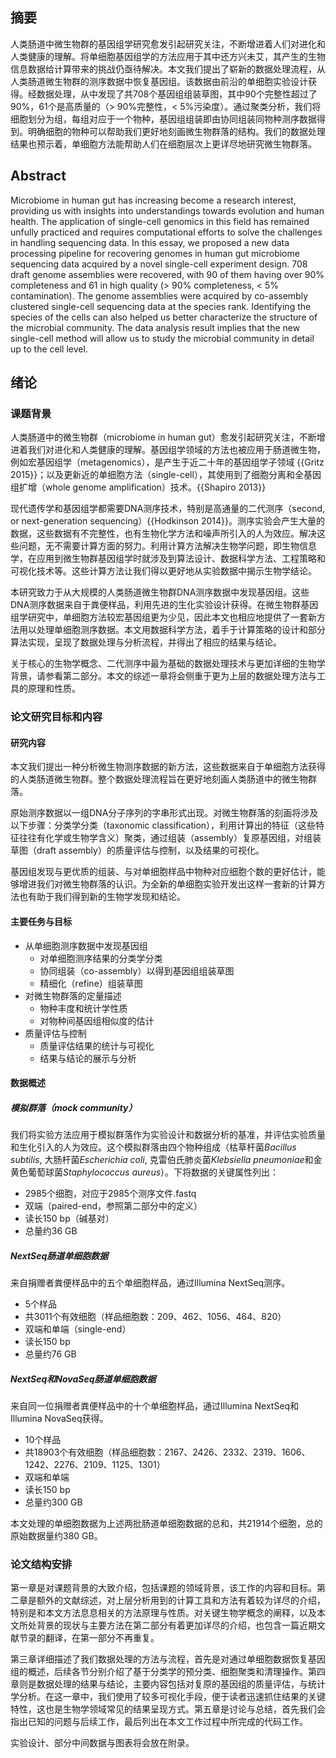 ## 摘要

人类肠道中微生物群的基因组学研究愈发引起研究关注，不断增进着人们对进化和人类健康的理解。将单细胞基因组学的方法应用于其中还方兴未艾，其产生的生物信息数据给计算带来的挑战仍亟待解决。本文我们提出了崭新的数据处理流程，从人类肠道微生物群的测序数据中恢复基因组。该数据由前沿的单细胞实验设计获得。经数据处理，从中发现了共708个基因组组装草图，其中90个完整性超过了90%，61个是高质量的（> 90%完整性，< 5%污染度）。通过聚类分析，我们将细胞划分为组，每组对应于一个物种，基因组组装即由协同组装同物种测序数据得到。明确细胞的物种可以帮助我们更好地刻画微生物群落的结构。我们的数据处理结果也预示着，单细胞方法能帮助人们在细胞层次上更详尽地研究微生物群落。

## Abstract

Microbiome in human gut has increasing become a research interest, providing us with insights into understandings towards evolution and human health. The application of single-cell genomics in this field has remained unfully practiced and requires computational efforts to solve the challenges in handling sequencing data. In this essay, we proposed a new data processing pipeline for recovering genomes in human gut microbiome sequencing data acquired by a novel single-cell experiment design. 708 draft genome assemblies were recovered, with 90 of them having over 90% completeness and 61 in high quality (> 90% completeness, < 5% contamination). The genome assemblies were acquired by co-assembly clustered single-cell sequencing data at the species rank. Identifying the species of the cells can also helped us better characterize the structure of the microbial community. The data analysis result implies that the new single-cell method will allow us to study the microbial community in detail up to the cell level.

## 绪论

### 课题背景

人类肠道中的微生物群（microbiome in human gut）愈发引起研究关注，不断增进着我们对进化和人类健康的理解。基因组学领域的方法也被应用于肠道微生物，例如宏基因组学（metagenomics），是产生于近二十年的基因组学子领域 {{Gritz 2015}}；以及更新近的单细胞方法（single-cell），其使用到了细胞分离和全基因组扩增（whole genome amplification）技术。{{Shapiro 2013}}

现代遗传学和基因组学都需要DNA测序技术，特别是高通量的二代测序（second, or next-generation sequencing）{{Hodkinson 2014}}。测序实验会产生大量的数据，这些数据有不完整性，也有生物化学方法和噪声所引入的人为效应。解决这些问题，无不需要计算方面的努力。利用计算方法解决生物学问题，即生物信息学，在应用到微生物群基因组学时就涉及到算法设计、数据科学方法、工程策略和可视化技术等。这些计算方法让我们得以更好地从实验数据中揭示生物学结论。

本研究致力于从大规模的人类肠道微生物群DNA测序数据中发现基因组。这些DNA测序数据来自于粪便样品，利用先进的生化实验设计获得。在微生物群基因组学研究中，单细胞方法较宏基因组更为少见，因此本文也相应地提供了一套新方法用以处理单细胞测序数据。本文用数据科学方法，着手于计算策略的设计和部分算法实现，呈现了数据处理与分析流程，并得出了相应的结果与结论。

关于核心的生物学概念、二代测序中最为基础的数据处理技术与更加详细的生物学背景，请参看第二部分。本文的综述一章将会侧重于更为上层的数据处理方法与工具的原理和性质。

### 论文研究目标和内容

#### 研究内容

本文我们提出一种分析微生物测序数据的新方法，这些数据来自于单细胞方法获得的人类肠道微生物群。整个数据处理流程旨在更好地刻画人类肠道中的微生物群落。

原始测序数据以一组DNA分子序列的字串形式出现。对微生物群落的刻画将涉及以下步骤：分类学分类（taxonomic classification），利用计算出的特征（这些特征往往有化学或生物学含义）聚类，通过组装（assembly）复原基因组，对组装草图（draft assembly）的质量评估与控制，以及结果的可视化。

基因组发现与更优质的组装、与对单细胞样品中物种对应细胞个数的更好估计，能够增进我们对微生物群落的认识。为全新的单细胞实验开发出这样一套新的计算方法也有助于我们得到新的生物学发现和结论。

#### 主要任务与目标

* 从单细胞测序数据中发现基因组
  * 对单细胞测序结果的分类学分类
  * 协同组装（co-assembly）以得到基因组组装草图
  * 精细化（refine）组装草图
* 对微生物群落的定量描述
  * 物种丰度和统计学性质
  * 对物种间基因组相似度的估计
* 质量评估与控制
  * 质量评估结果的统计与可视化
  * 结果与结论的展示与分析

#### 数据概述

##### 模拟群落（mock community）

我们将实验方法应用于模拟群落作为实验设计和数据分析的基准，并评估实验质量和生化引入的人为效应。这个模拟群落由四个物种组成（枯草杆菌*Bacillus subtilis*, 大肠杆菌*Escherichia coli*, 克雷伯氏肺炎菌*Klebsiella pneumoniae*和金黄色葡萄球菌*Staphylococcus aureus*）。下将数据的关键属性列出：

* 2985个细胞，对应于2985个测序文件.fastq
* 双端（paired-end，参照第二部分中的定义）
* 读长150 bp（碱基对）
* 总量约36 GB

##### NextSeq肠道单细胞数据

来自捐赠者粪便样品中的五个单细胞样品，通过Illumina NextSeq测序。

* 5个样品
* 共3011个有效细胞（样品细胞数：209、462、1056、464、820）
* 双端和单端（single-end）
* 读长150 bp
* 总量约76 GB

##### NextSeq和NovaSeq肠道单细胞数据

来自同一位捐赠者粪便样品中的十个单细胞样品，通过Illumina NextSeq和Illumina NovaSeq获得。

* 10个样品
* 共18903个有效细胞（样品细胞数：2167、2426、2332、2319、1606、1242、2276、2109、1125、1301）
* 双端和单端
* 读长150 bp
* 总量约300 GB

本文处理的单细胞数据为上述两批肠道单细胞数据的总和，共21914个细胞，总的原始数据量约380 GB。

### 论文结构安排

第一章是对课题背景的大致介绍，包括课题的领域背景，该工作的内容和目标。第二章是额外的文献综述，对上层分析用到的计算工具和方法有着较为详尽的介绍，特别是和本文方法息息相关的方法原理与性质。对关键生物学概念的阐释，以及本文所处背景的现状与主要方法在第二部分有着更加详尽的介绍，也包含一篇近期文献节录的翻译，在第一部分不再重复。

第三章详细描述了我们数据处理的方法与流程，首先是对通过单细胞数据恢复基因组的概述，后续各节分别介绍了基于分类学的预分类、细胞聚类和清理操作。第四章则是数据处理的结果与结论，主要内容包括对复原的基因组的质量评估，与统计学分析。在这一章中，我们使用了较多可视化手段，便于读者迅速抓住结果的关键特性，这也是生物学领域常见的结果呈现方式。第五章是讨论与总结，首先我们会指出已知的问题与后续工作，最后列出在本文工作过程中所完成的代码工作。

实验设计、部分中间数据与图表将会放在附录。